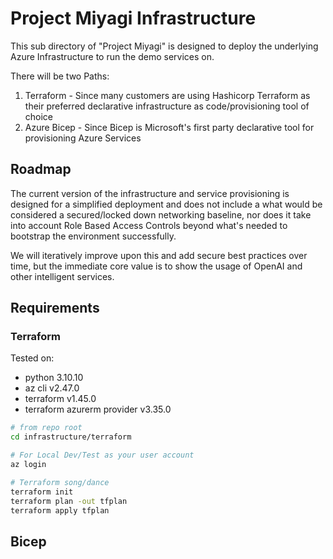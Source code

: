 # Project Miyagi Infrastructure

This sub directory of "Project Miyagi" is designed to deploy the underlying Azure Infrastructure to run the demo services on.

There will be two Paths:
1. Terraform - Since many customers are using Hashicorp Terraform as their preferred declarative infrastructure as code/provisioning tool of choice 
2. Azure Bicep - Since Bicep is Microsoft's first party declarative tool for provisioning Azure Services

## Roadmap
The current version of the infrastructure and service provisioning is designed for a simplified deployment and does not include a what would be considered a secured/locked down networking baseline, nor does it take into account Role Based Access Controls beyond what's needed to bootstrap the environment successfully.

We will iteratively improve upon this and add secure best practices over time, but the immediate core value is to show the usage of OpenAI and other intelligent services.

## Requirements

### Terraform
Tested on:
- python 3.10.10
- az cli v2.47.0
- terraform v1.45.0
- terraform azurerm provider v3.35.0

```bash
# from repo root
cd infrastructure/terraform

# For Local Dev/Test as your user account
az login

# Terraform song/dance
terraform init
terraform plan -out tfplan
terraform apply tfplan
```

## Bicep

```bash

```
